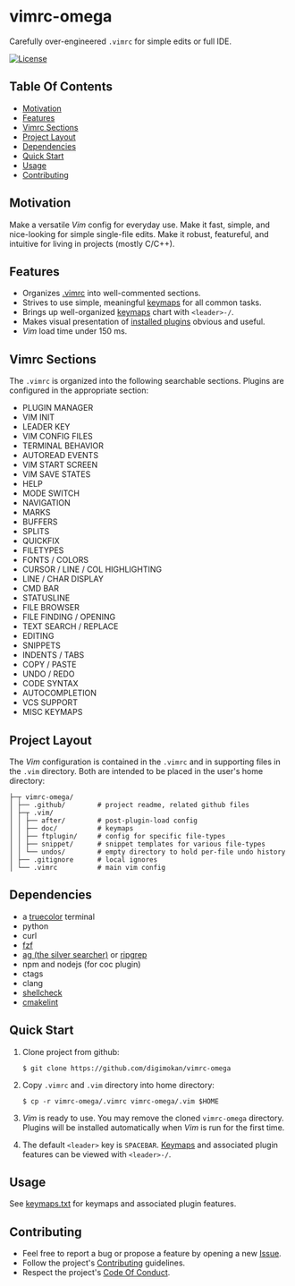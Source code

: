 # vimrc-omega

Carefully over-engineered `.vimrc` for simple edits or full IDE.

[![License](https://img.shields.io/badge/license-MIT-blue.svg?label=license)](LICENSE.txt "Project License")

## Table Of Contents

* [Motivation](#motivation)
* [Features](#features)
* [Vimrc Sections](#vimrc-sections)
* [Project Layout](#project-layout)
* [Dependencies](#dependencies)
* [Quick Start](#quick-start)
* [Usage](#usage)
* [Contributing](#contributing)

## Motivation

Make a versatile _Vim_ config for everyday use. Make it fast, simple, and
nice-looking for simple single-file edits. Make it robust, featureful, and
intuitive for living in projects (mostly C/C++).

## Features

* Organizes [.vimrc](../.vimrc) into well-commented sections.
* Strives to use simple, meaningful [keymaps](../.vim/doc/keymaps.txt) for all
  common tasks.
* Brings up well-organized [keymaps](../.vim/doc/keymaps.txt) chart with
  `<leader>-/`.
* Makes visual presentation of [installed plugins](../.vimrc#L15)
  obvious and useful.
* _Vim_ load time under 150 ms.

## Vimrc Sections

The `.vimrc` is organized into the following searchable sections. Plugins are
configured in the appropriate section:

* PLUGIN MANAGER
* VIM INIT
* LEADER KEY
* VIM CONFIG FILES
* TERMINAL BEHAVIOR
* AUTOREAD EVENTS
* VIM START SCREEN
* VIM SAVE STATES
* HELP
* MODE SWITCH
* NAVIGATION
* MARKS
* BUFFERS
* SPLITS
* QUICKFIX
* FILETYPES
* FONTS / COLORS
* CURSOR / LINE / COL HIGHLIGHTING
* LINE / CHAR DISPLAY
* CMD BAR
* STATUSLINE
* FILE BROWSER
* FILE FINDING / OPENING
* TEXT SEARCH / REPLACE
* EDITING
* SNIPPETS
* INDENTS / TABS
* COPY / PASTE
* UNDO / REDO
* CODE SYNTAX
* AUTOCOMPLETION
* VCS SUPPORT
* MISC KEYMAPS

## Project Layout

The _Vim_ configuration is contained in the `.vimrc` and in supporting files in
the `.vim` directory. Both are intended to be placed in the user's home
directory:

```
├─┬ vimrc-omega/
│ ├── .github/        # project readme, related github files
│ ├─┬ .vim/
│ │ ├── after/        # post-plugin-load config
│ │ ├── doc/          # keymaps
│ │ ├── ftplugin/     # config for specific file-types
│ │ ├── snippet/      # snippet templates for various file-types
│ │ └── undos/        # empty directory to hold per-file undo history
│ ├── .gitignore      # local ignores
│ └── .vimrc          # main vim config
```

## Dependencies

* a [truecolor](https://gist.github.com/XVilka/8346728) terminal
* python
* curl
* [fzf](https://github.com/junegunn/fzf)
* [ag (the silver searcher)](https://github.com/ggreer/the_silver_searcher) or
  [ripgrep](https://github.com/BurntSushi/ripgrep)
* npm and nodejs (for coc plugin)
* ctags
* clang
* [shellcheck](https://github.com/koalaman/shellcheck)
* [cmakelint](https://github.com/richq/cmake-lint)

## Quick Start

1. Clone project from github:

   ```shell
   $ git clone https://github.com/digimokan/vimrc-omega
   ```

2. Copy `.vimrc` and `.vim` directory into home directory:

   ```shell
   $ cp -r vimrc-omega/.vimrc vimrc-omega/.vim $HOME
   ```

3. _Vim_ is ready to use. You may remove the cloned `vimrc-omega` directory.
Plugins will be installed automatically when _Vim_ is run for the first time.

4. The default `<leader>` key is `SPACEBAR`. [Keymaps](../.vim/doc/keymaps.txt)
and associated plugin features can be viewed with `<leader>-/`.

## Usage

See [keymaps.txt](../.vim/doc/keymaps.txt) for keymaps and associated plugin
features.

## Contributing

* Feel free to report a bug or propose a feature by opening a new
  [Issue](https://github.com/digimokan/vimrc-omega/issues).
* Follow the project's [Contributing](CONTRIBUTING.md) guidelines.
* Respect the project's [Code Of Conduct](CODE_OF_CONDUCT.md).

